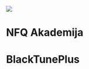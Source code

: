 ![](https://avatars0.githubusercontent.com/u/4995607?v=3&s=100)

NFQ Akademija
============
 # BlackTunePlus